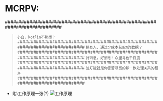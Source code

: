 # MCRPV:
#############################################################################
>`小白，kotlin不熟悉？`
#############################################################################
>`摸鱼人，通过少成本获取M的数据？`
#############################################################################
>`好消息，好消息！众里寻他千百度`
#############################################################################
>`这可能就是你苦苦寻觅的那一款处理关系的程序`
#############################################################################
+ 附:工作原理一张(?)
![工作原理](../illustration.jpg)